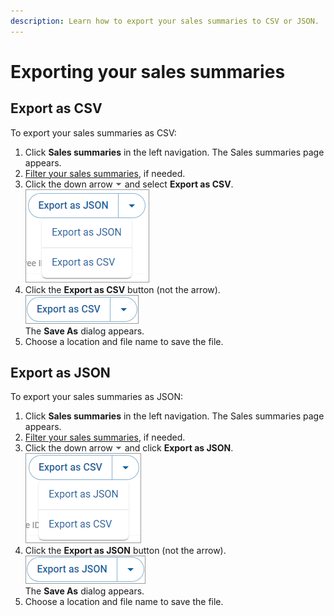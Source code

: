 ```yaml
---
description: Learn how to export your sales summaries to CSV or JSON.
---
```


# Exporting your sales summaries

## Export as CSV

To export your sales summaries as CSV:

1. Click **Sales summaries** in the left navigation. The Sales summaries page appears.
2. [Filter your sales summaries](filtering-your-sales-summaries.md), if needed.
3. Click the down arrow ![](<../../../../.gitbook/assets/down-arrow (2).png>) and select **Export as CSV**.\
   ![](../../../../.gitbook/assets/ExportAsCSVDropdown.png)
4. Click the **Export as CSV** button (not the arrow).\
   ![](../../../../.gitbook/assets/ExportAsCSV.png)\
   The **Save As** dialog appears.
5. Choose a location and file name to save the file.

## Export as JSON

To export your sales summaries as JSON:

1. Click **Sales summaries** in the left navigation. The Sales summaries page appears.
2. [Filter your sales summaries](filtering-your-sales-summaries.md), if needed.
3. Click the down arrow ![](<../../../../.gitbook/assets/down-arrow (2).png>) and click **Export as JSON**.\
   ![](../../../../.gitbook/assets/ExportAsJSONDropdown.png)
4. Click the **Export as JSON** button (not the arrow).\
   ![](../../../../.gitbook/assets/ExportasJSON.png)\
   The **Save As** dialog appears.
5. Choose a location and file name to save the file.
